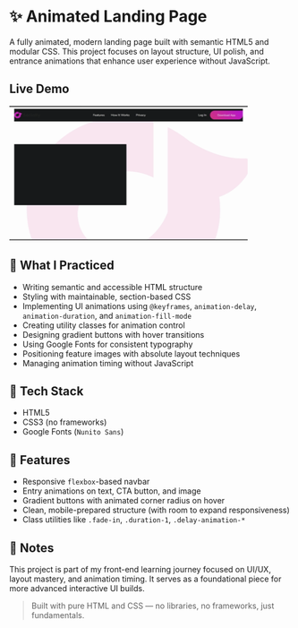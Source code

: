 # ✨ Animated Landing Page

A fully animated, modern landing page built with semantic HTML5 and modular CSS. This project focuses on layout structure, UI polish, and entrance animations that enhance user experience without JavaScript.

## Live Demo

![UI Demo](./demo/animated-project-1-demo.gif)

## 🧠 What I Practiced

- Writing semantic and accessible HTML structure
- Styling with maintainable, section-based CSS
- Implementing UI animations using `@keyframes`, `animation-delay`, `animation-duration`, and `animation-fill-mode`
- Creating utility classes for animation control
- Designing gradient buttons with hover transitions
- Using Google Fonts for consistent typography
- Positioning feature images with absolute layout techniques
- Managing animation timing without JavaScript

## 🔧 Tech Stack

- HTML5
- CSS3 (no frameworks)
- Google Fonts (`Nunito Sans`)

## 🎯 Features

- Responsive `flexbox`-based navbar
- Entry animations on text, CTA button, and image
- Gradient buttons with animated corner radius on hover
- Clean, mobile-prepared structure (with room to expand responsiveness)
- Class utilities like `.fade-in`, `.duration-1`, `.delay-animation-*`

## 📝 Notes

This project is part of my front-end learning journey focused on UI/UX, layout mastery, and animation timing. It serves as a foundational piece for more advanced interactive UI builds.

> Built with pure HTML and CSS — no libraries, no frameworks, just fundamentals.
